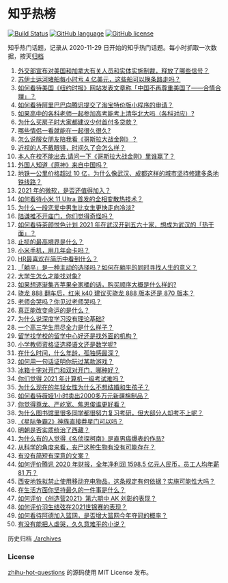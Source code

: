 # 知乎热榜
[![Build Status](https://github.com/ToWeLong/zhihu-hot-questions/workflows/CI/badge.svg)](https://github.com/ToWeLong/zhihu-hot-questions/actions)
[![GitHub language](https://img.shields.io/badge/language-golang-orange.svg)](https://golang.org/)
[![GitHub license](https://img.shields.io/github/license/ToWeLong/zhihu-hot-questions)](https://github.com/ToWeLong/zhihu-hot-questions/blob/main/LICENSE)

知乎热门话题，记录从 2020-11-29 日开始的知乎热门话题。每小时抓取一次数据，按天[归档](./archives)

<!-- BEGIN -->

1. [外交部宣布对美国和加拿大有关人员和实体实施制裁，释放了哪些信号？](https://www.zhihu.com/question/451587323)
1. [苏伊士运河堵船每小时亏 4 亿美元，这些船可以换条路走吗？](https://www.zhihu.com/question/451374598)
1. [如何看待美国《纽约时报》网站发表文章称「中国不再尊重美国了——合情合理」？](https://www.zhihu.com/question/451365867)
1. [如何看待阿里巴巴向腾讯提交了淘宝特价版小程序的申请？](https://www.zhihu.com/question/451187459)
1. [如果高中的各科老师一起参加高考能考上清华北大吗（各科对应）?](https://www.zhihu.com/question/443860742)
1. [为什么买房子时大家都建议少付首付多贷款？](https://www.zhihu.com/question/311795004)
1. [哪些情侣一看就能在一起很久很久?](https://www.zhihu.com/question/309398217)
1. [怎么说服女朋友陪我看《哥斯拉大战金刚》？](https://www.zhihu.com/question/451275346)
1. [近视的人不戴眼镜，时间久了会怎么样？](https://www.zhihu.com/question/441348897)
1. [本人在校不能出去,请问一下《哥斯拉大战金刚》里谁赢了？](https://www.zhihu.com/question/451322481)
1. [外国人知道《原神》来自中国吗？](https://www.zhihu.com/question/445523775)
1. [地铁一公里价格超过 10 亿，为什么像武汉、成都这样的城市坚持修建多条地铁线路？](https://www.zhihu.com/question/444999502)
1. [2021 年的微软，是否还值得加入？](https://www.zhihu.com/question/450636543)
1. [如何看待小米 11 Ultra 首发的全相变散热技术？](https://www.zhihu.com/question/451513407)
1. [为什么一段恋爱中男生比女生更快走向冷淡?](https://www.zhihu.com/question/326961459)
1. [陆谦推不开庙门，你们觉得奇怪吗？](https://www.zhihu.com/question/450515964)
1. [如何看待茶颜悦色计划 2021 年在武汉开到五六十家，想成为武汉的「热干面」？](https://www.zhihu.com/question/450969181)
1. [止损的最高境界是什么？](https://www.zhihu.com/question/437233633)
1. [小米手机，用几年会卡吗？](https://www.zhihu.com/question/62116760)
1. [HR最喜欢在简历中看到什么？](https://www.zhihu.com/question/445632412)
1. [「躺平」是一种主动的选择吗？如何在躺平的同时寻找人生的意义？](https://www.zhihu.com/question/449660973)
1. [大学生怎么才能找对象?](https://www.zhihu.com/question/450051699)
1. [如果想逐渐集齐苹果全家桶的话，购买顺序大概是什么样的?](https://www.zhihu.com/question/450760018)
1. [骁龙 888 翻车后，红米 k40 建议买骁龙 888 版本还是 870 版本？](https://www.zhihu.com/question/441927338)
1. [老师会哭吗？你见过老师哭吗？](https://www.zhihu.com/question/450470244)
1. [真正能改变命运的是什么？](https://www.zhihu.com/question/446683504)
1. [为什么说深度学习没有理论基础?](https://www.zhihu.com/question/450835283)
1. [一个高三学生用尽全力是什么样子？](https://www.zhihu.com/question/440908517)
1. [留学找学校的留学中心好还是找外面的机构？](https://www.zhihu.com/question/449600235)
1. [小学教师资格证选择语文还是数学呢?](https://www.zhihu.com/question/450703407)
1. [在什么时间，什么年龄，孤独感最深？](https://www.zhihu.com/question/61802255)
1. [如何用一句话证明你玩过某款游戏？](https://www.zhihu.com/question/419123772)
1. [冰箱十字对开门和双对开门，哪种好？](https://www.zhihu.com/question/35941998)
1. [你们觉得 2021 年计算机一级考试难吗？](https://www.zhihu.com/question/451491512)
1. [为什么现在的年轻女性为什么不想结婚和生孩子？](https://www.zhihu.com/question/450184140)
1. [如何看待薇娅1小时卖出2000多万元新疆棉制品？](https://www.zhihu.com/question/451466676)
1. [你觉得尊龙、严屹宽、焦恩俊谁更好看？](https://www.zhihu.com/question/449666087)
1. [为什么图书馆里很多同学都很努力复习考研，但大部分人却考不上呢？](https://www.zhihu.com/question/430364218)
1. [《星际争霸2》神族直接莽星门可以吗？](https://www.zhihu.com/question/451313243)
1. [明朝是否实质统治了西藏？](https://www.zhihu.com/question/21946413)
1. [为什么有的人觉得《名侦探柯南》是直男癌爆表的作品?](https://www.zhihu.com/question/444683021)
1. [从科学的角度来看，丧尸这种生物有没有可能存在？](https://www.zhihu.com/question/396972216)
1. [有没有简短有深意的文案？](https://www.zhihu.com/question/448830441)
1. [如何评价腾讯 2020 年财报，全年净利润 1598.5 亿元人民币，员工人均年薪 81 万？](https://www.zhihu.com/question/451059078)
1. [西安地铁拟禁止使用移动充电物品，这条规定有何依据？实施可能性大吗？](https://www.zhihu.com/question/451641050)
1. [在生活方面你坚持最久的一件事是什么？](https://www.zhihu.com/question/445682528)
1. [如何评价《创造营2021》第六期中 AK 刘彰的表现？](https://www.zhihu.com/question/451557952)
1. [如何评价羽生结弦在2021世锦赛的表现？](https://www.zhihu.com/question/451273089)
1. [如何看待阿德加入篮网，是否增大篮网今年夺冠的概率？](https://www.zhihu.com/question/451628418)
1. [有没有能把人虐哭，久久意难平的小说？](https://www.zhihu.com/question/443658090)

<!-- END -->

历史归档 [./archives](./archives)


### License
[zhihu-hot-questions](https://github.com/towelong/zhihu-hot-questions) 的源码使用 MIT License 发布。